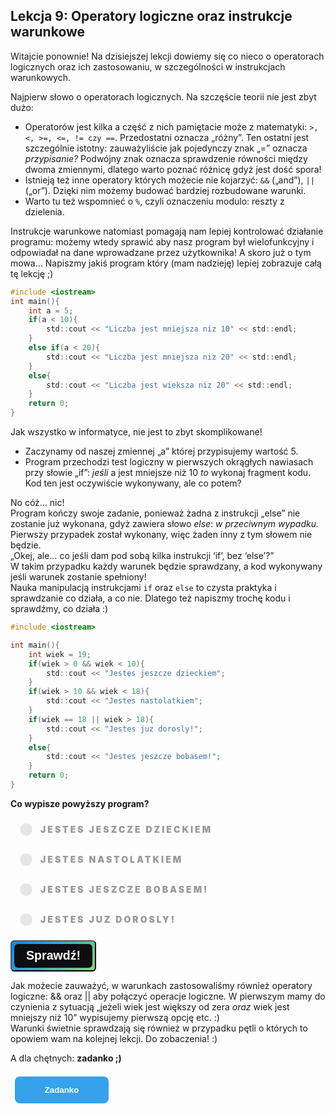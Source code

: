 <style>
.rad-label {
  display: flex;
  align-items: center;

  border-radius: 100px;
  padding: 10px 16px;
  margin: 10px 0;

  cursor: pointer;
  transition: .3s;
}

.rad-label:hover,
.rad-label:focus-within {
  background: hsla(0, 0%, 80%, .14);
}

.rad-input {
  position: absolute;
  left: 0;
  top: 0;
  width: 1px;
  height: 1px;
  opacity: 0;
  z-index: -1;
}

.rad-design {
  width: 18px;
  height: 18px;
  border-radius: 80px;

  background: linear-gradient(to right bottom, hsl(154, 97%, 62%), hsl(225, 97%, 62%));
  position: relative;
}

.rad-design::before {
  content: '';

  display: inline-block;
  width: inherit;
  height: inherit;
  border-radius: inherit;

  background: hsl(0, 0%, 90%);
  transform: scale(1.1);
  transition: .3s;
}

.rad-input:checked+.rad-design::before {
  transform: scale(0);
}

.rad-text {
  color: hsl(0, 0%, 60%);
  margin-left: 14px;
  letter-spacing: 3px;
  text-transform: uppercase;
  font-size: 14px;
  font-weight: 900;

  transition: .3s;
}

.rad-input:checked~.rad-text {
  color: hsl(0, 0%, 40%);
}

.btn {
  background-image: linear-gradient(135deg, #008aff, #86d472);
  border-radius: 6px;
  box-sizing: border-box;
  color: #ffffff;
  display: block;
  height: 50px;
  font-size: 1.4em;
  font-weight: 600;
  padding: 4px;
  position: relative;
  text-decoration: none;
  width: 7em;
  z-index: 2;
}

.btn:hover {
  color: #fff;
}

.btn .btnspan {
  align-items: center;
  background: #0e0e10;
  border-radius: 6px;
  display: flex;
  justify-content: center;
  height: 100%;
  transition: background 0.5s ease;
  width: 100%;
}

.btn:hover .btnspan {
  background: transparent;
}

.exercise {
	position: relative;
	max-width: 30em;
	
	background-color: #fff;
	padding: 1.125em 1.5em;
	font-size: 1.25em;
	border-radius: 1rem;
  box-shadow:	0 0.125rem 0.5rem rgba(0, 0, 0, .3), 0 0.0625rem 0.125rem rgba(0, 0, 0, .2);
}

.exercise::before {
	content: '';
	position: absolute;
	width: 0;
	height: 0;
	bottom: 100%;
	left: 1.5em; 
	border: .75rem solid transparent;
	border-top: none;

	border-bottom-color: #fff;
	filter: drop-shadow(0 -0.0625rem 0.0625rem rgba(0, 0, 0, .1));
}

.exerciseButton {
  border: 0;
  text-align: center;
  display: inline-block;
  padding: 14px;
  width: 150px;
  margin: 7px;
  color: #ffffff;
  background-color: #36a2eb;
  border-radius: 8px;
  font-family: "proxima-nova-soft", sans-serif;
  font-weight: 600;
  text-decoration: none;
  transition: box-shadow 200ms ease-out;
}
</style>

<h2>Lekcja 9: Operatory logiczne oraz instrukcje warunkowe</h2>

Witajcie ponownie! Na dzisiejszej lekcji dowiemy się co nieco o operatorach logicznych oraz ich zastosowaniu, w szczególności w instrukcjach warunkowych.

Najpierw słowo o operatorach logicznych. Na szczęście teorii nie jest zbyt dużo:
- Operatorów jest kilka a część z nich pamiętacie może z matematyki: ```>, <, >=, <=, != czy ==```. Przedostatni oznacza „różny”. Ten ostatni jest szczególnie istotny: zauważyliście jak pojedynczy znak „=” oznacza *przypisanie?* Podwójny znak oznacza sprawdzenie równości między dwoma zmiennymi, dlatego warto poznać różnicę gdyż jest dość spora!
- Istnieją też inne operatory których możecie nie kojarzyć: ```&&``` („and”), ```||``` („or”). Dzięki nim możemy budować bardziej rozbudowane warunki.
- Warto tu też wspomnieć o ```%```, czyli oznaczeniu modulo: reszty z dzielenia.

Instrukcje warunkowe natomiast pomagają nam lepiej kontrolować działanie programu: możemy wtedy sprawić aby nasz program był wielofunkcyjny i odpowiadał na dane wprowadzane przez użytkownika!
A skoro już o tym mowa… Napiszmy jakiś program który (mam nadzieję) lepiej zobrazuje całą tę lekcję ;)

```c
#include <iostream>
int main(){
	int a = 5;
	if(a < 10){
		std::cout << "Liczba jest mniejsza niz 10" << std::endl;
	}
	else if(a < 20){
		std::cout << "Liczba jest mniejsza niz 20" << std::endl;
	}
	else{
		std::cout << "Liczba jest wieksza niz 20" << std::endl;
	}
	return 0;
}
```

Jak wszystko w informatyce, nie jest to zbyt skomplikowane!<br/>
- Zaczynamy od naszej zmiennej „a” której przypisujemy wartość 5.
- Program przechodzi test logiczny w pierwszych okrągłych nawiasach przy słowie „if”: *jeśli* a jest mniejsze niż 10 *to* wykonaj fragment kodu. Kod ten jest oczywiście wykonywany, ale co potem?

No cóż… nic!<br/>
Program kończy swoje zadanie, ponieważ żadna z instrukcji „else” nie zostanie już wykonana, gdyż zawiera słowo *else*: *w przeciwnym wypadku.* Pierwszy przypadek został wykonany, więc żaden inny z tym słowem nie będzie.<br/>
„Okej, ale… co jeśli dam pod sobą kilka instrukcji ‘if’, bez ‘else’?”<br/>
W takim przypadku każdy warunek będzie sprawdzany, a kod wykonywany jeśli warunek zostanie spełniony!<br/>
Nauka manipulacją instrukcjami ```if``` oraz ```else``` to czysta praktyka i sprawdzanie co działa, a co nie. Dlatego też napiszmy trochę kodu i sprawdźmy, co działa :)

```c
#include <iostream>

int main(){
	int wiek = 19;
	if(wiek > 0 && wiek < 10){
		std::cout << "Jestes jeszcze dzieckiem";
	}
	if(wiek > 10 && wiek < 18){
		std::cout << "Jestes nastolatkiem";
	}
	if(wiek == 18 || wiek > 18){
		std::cout << "Jestes juz dorosly!";
	}
	else{
		std::cout << "Jestes jeszcze bobasem!";
	}
	return 0;
}
```

**Co wypisze powyższy program?**
<form> 
<label class="rad-label">
<input type="radio" class="rad-input" name="fav_language" value="HTML" id="op1">
<div class="rad-design"></div>
<div class="rad-text">Jestes jeszcze dzieckiem</div>
</label>

<label class="rad-label">
<input type="radio" class="rad-input" name="fav_language" value="HTML" id="op2">
<div class="rad-design"></div>
<div class="rad-text">Jestes nastolatkiem</div>
</label>

<form> 
<label class="rad-label">
<input type="radio" class="rad-input" name="fav_language" value="HTML" id="op3">
<div class="rad-design"></div>
<div class="rad-text">Jestes jeszcze bobasem!</div>
</label>

<form> 
<label class="rad-label">
<input type="radio" class="rad-input" name="fav_language" value="HTML" id="op4">
<div class="rad-design"></div>
<div class="rad-text">Jestes juz dorosly!</div>
</label>

</form>

<button id="baton" class="btn" onclick = "
if(document.getElementById('op1').checked || document.getElementById('op2').checked || document.getElementById('op3').checked ||  document.getElementById('op4').checked){
	if(document.getElementById('op1').checked){
		document.getElementById('answer').innerHTML = 'Nie tym razem: sprawdź dokładniej.';
		document.getElementById('answer').style='display:block;';
		}
	else if(document.getElementById('op2').checked){
		document.getElementById('answer').innerHTML = 'Nie tym razem: sprawdź dokładniej.';
		document.getElementById('answer').style='display:block;';
	}
	else if(document.getElementById('op3').checked){
		document.getElementById('answer').innerHTML = 'Nie tym razem: sprawdź dokładniej.';
		document.getElementById('answer').style='display:block;';
	}
	else{
		document.getElementById('answer').innerHTML = 'Dokładnie tak! :)';
		document.getElementById('answer').style='display:block;';
	}
}
"><span class="btnspan">Sprawdź!</span></button>

<p id="answer" class="exercise" style="display:none;"></p>

Jak możecie zauważyć, w warunkach zastosowaliśmy również operatory logiczne: && oraz || aby połączyć operacje logiczne. W pierwszym mamy do czynienia z sytuacją „jeżeli wiek jest większy od zera *oraz* wiek jest mniejszy niż 10” wypisujemy pierwszą opcję etc. :)<br/>
Warunki świetnie sprawdzają się również w przypadku pętli o których to opowiem wam na kolejnej lekcji. Do zobaczenia! :)

A dla chętnych: **zadanko ;)**

<button onclick="if (document.getElementById('exercises').style.display === 'none') {document.getElementById('exercises').style.display = 'block';} else {document.getElementById('exercises').style.display = 'none';}" class="exerciseButton">Zadanko</button>

<div id="exercises" style="display: none" class="exercise">
  Napiszcie program, który sprawdza godzinę, i:<br/>
  - Przed 10 mówi "Witam o poranku!"<br/>
  - Przed 20 mówi "Dzień dobry!"<br/>
  - Po 20 mówi "Dobry wieczór!"
</div>
